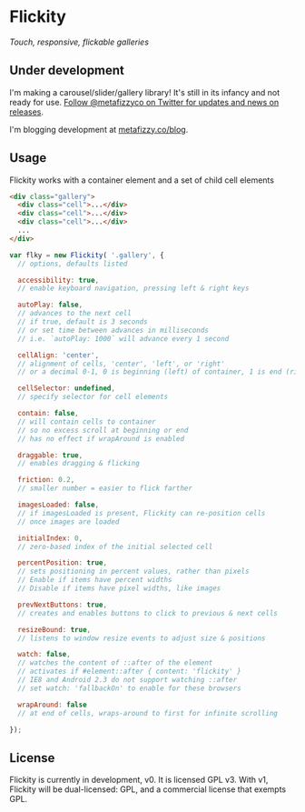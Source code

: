 # Flickity

_Touch, responsive, flickable galleries_

## Under development

I'm making a carousel/slider/gallery library! It's still in its infancy and not ready for use. [Follow @metafizzyco on Twitter for updates and news on releases](https://twitter.com/metafizzyco).

I'm blogging development at [metafizzy.co/blog](http://metafizzy.co/blog).

## Usage

Flickity works with a container element and a set of child cell elements

``` html
<div class="gallery">
  <div class="cell">...</div>
  <div class="cell">...</div>
  <div class="cell">...</div>
  ...
</div>
```

``` js
var flky = new Flickity( '.gallery', {
  // options, defaults listed

  accessibility: true,
  // enable keyboard navigation, pressing left & right keys

  autoPlay: false,
  // advances to the next cell
  // if true, default is 3 seconds
  // or set time between advances in milliseconds
  // i.e. `autoPlay: 1000` will advance every 1 second

  cellAlign: 'center',
  // alignment of cells, 'center', 'left', or 'right'
  // or a decimal 0-1, 0 is beginning (left) of container, 1 is end (right)

  cellSelector: undefined,
  // specify selector for cell elements

  contain: false,
  // will contain cells to container
  // so no excess scroll at beginning or end
  // has no effect if wrapAround is enabled

  draggable: true,
  // enables dragging & flicking

  friction: 0.2,
  // smaller number = easier to flick farther

  imagesLoaded: false,
  // if imagesLoaded is present, Flickity can re-position cells
  // once images are loaded

  initialIndex: 0,
  // zero-based index of the initial selected cell

  percentPosition: true,
  // sets positioning in percent values, rather than pixels
  // Enable if items have percent widths
  // Disable if items have pixel widths, like images

  prevNextButtons: true,
  // creates and enables buttons to click to previous & next cells

  resizeBound: true,
  // listens to window resize events to adjust size & positions

  watch: false,
  // watches the content of ::after of the element
  // activates if #element::after { content: 'flickity' }
  // IE8 and Android 2.3 do not support watching ::after
  // set watch: 'fallbackOn' to enable for these browsers

  wrapAround: false
  // at end of cells, wraps-around to first for infinite scrolling

});
```

## License

Flickity is currently in development, v0. It is licensed GPL v3. With v1, Flickity will be dual-licensed: GPL, and a commercial license that exempts GPL.

